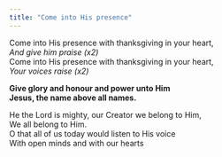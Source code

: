 ```yaml
---
title: "Come into His presence"
---
```


Come into His presence with thanksgiving in your heart,   
*And give him praise (x2)*   
Come into His presence with thanksgiving in your heart,   
*Your voices raise (x2)*

**Give glory and honour and power unto Him   
Jesus, the name above all names.**

He the Lord is mighty, our Creator we belong to Him,   
We all belong to Him.   
O that all of us today would listen to His voice   
With open minds and with our hearts

